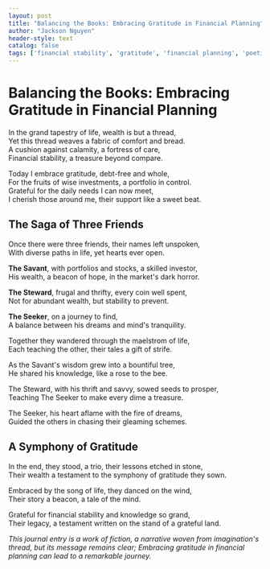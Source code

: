 ```yaml
---
layout: post
title: "Balancing the Books: Embracing Gratitude in Financial Planning"
author: "Jackson Nguyen"
header-style: text
catalog: false
tags: ['financial stability', 'gratitude', 'financial planning', 'poetic blog', 'investment', 'wealth management']
---
```


# Balancing the Books: Embracing Gratitude in Financial Planning  

In the grand tapestry of life, wealth is but a thread,  
Yet this thread weaves a fabric of comfort and bread.  
A cushion against calamity, a fortress of care,  
Financial stability, a treasure beyond compare.  

Today I embrace gratitude, debt-free and whole,  
For the fruits of wise investments, a portfolio in control.  
Grateful for the daily needs I can now meet,  
I cherish those around me, their support like a sweet beat.  

## The Saga of Three Friends  

Once there were three friends, their names left unspoken,  
With diverse paths in life, yet hearts ever open.  

**The Savant**, with portfolios and stocks, a skilled investor,  
His wealth, a beacon of hope, in the market's dark horror.  

**The Steward**, frugal and thrifty, every coin well spent,  
Not for abundant wealth, but stability to prevent.  

**The Seeker**, on a journey to find,  
A balance between his dreams and mind's tranquility.  

Together they wandered through the maelstrom of life,  
Each teaching the other, their tales a gift of strife.  

As the Savant's wisdom grew into a bountiful tree,  
He shared his knowledge, like a rose to the bee.  

The Steward, with his thrift and savvy, sowed seeds to prosper,  
Teaching The Seeker to make every dime a treasure.  

The Seeker, his heart aflame with the fire of dreams,  
Guided the others in chasing their gleaming schemes.  

## A Symphony of Gratitude  

In the end, they stood, a trio, their lessons etched in stone,  
Their wealth a testament to the symphony of gratitude they sown.  

Embraced by the song of life, they danced on the wind,  
Their story a beacon, a tale of the mind.  

Grateful for financial stability and knowledge so grand,  
Their legacy, a testament written on the stand of a grateful land.  

_This journal entry is a work of fiction, a narrative woven from imagination's thread, but its message remains clear; Embracing gratitude in financial planning can lead to a remarkable journey._  